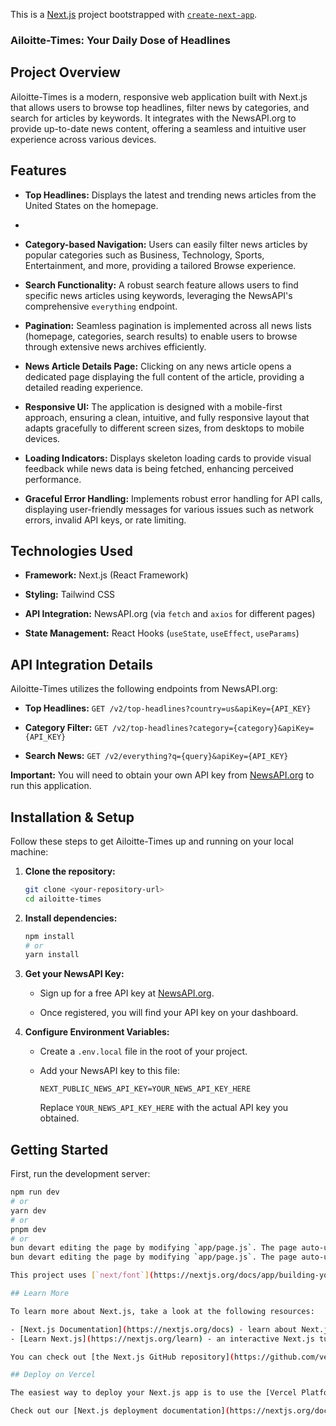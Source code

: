 This is a [Next.js](https://nextjs.org) project bootstrapped with [`create-next-app`](https://github.com/vercel/next.js/tree/canary/packages/create-next-app).

### Ailoitte-Times: Your Daily Dose of Headlines

## Project Overview

Ailoitte-Times is a modern, responsive web application built with Next.js that allows users to browse top headlines, filter news by categories, and search for articles by keywords. It integrates with the NewsAPI.org to provide up-to-date news content, offering a seamless and intuitive user experience across various devices.

## Features

* **Top Headlines:** Displays the latest and trending news articles from the United States on the homepage.
* 

* **Category-based Navigation:** Users can easily filter news articles by popular categories such as Business, Technology, Sports, Entertainment, and more, providing a tailored Browse experience.

* **Search Functionality:** A robust search feature allows users to find specific news articles using keywords, leveraging the NewsAPI's comprehensive `everything` endpoint.

* **Pagination:** Seamless pagination is implemented across all news lists (homepage, categories, search results) to enable users to browse through extensive news archives efficiently.

* **News Article Details Page:** Clicking on any news article opens a dedicated page displaying the full content of the article, providing a detailed reading experience.

* **Responsive UI:** The application is designed with a mobile-first approach, ensuring a clean, intuitive, and fully responsive layout that adapts gracefully to different screen sizes, from desktops to mobile devices.

* **Loading Indicators:** Displays skeleton loading cards to provide visual feedback while news data is being fetched, enhancing perceived performance.

* **Graceful Error Handling:** Implements robust error handling for API calls, displaying user-friendly messages for various issues such as network errors, invalid API keys, or rate limiting.

## Technologies Used

* **Framework:** Next.js (React Framework)

* **Styling:** Tailwind CSS

* **API Integration:** NewsAPI.org (via `fetch` and `axios` for different pages)

* **State Management:** React Hooks (`useState`, `useEffect`, `useParams`)

## API Integration Details

Ailoitte-Times utilizes the following endpoints from NewsAPI.org:

* **Top Headlines:** `GET /v2/top-headlines?country=us&apiKey={API_KEY}`

* **Category Filter:** `GET /v2/top-headlines?category={category}&apiKey={API_KEY}`

* **Search News:** `GET /v2/everything?q={query}&apiKey={API_KEY}`

**Important:** You will need to obtain your own API key from [NewsAPI.org](https://newsapi.org/) to run this application.

## Installation & Setup

Follow these steps to get Ailoitte-Times up and running on your local machine:

1.  **Clone the repository:**

    ```bash
    git clone <your-repository-url>
    cd ailoitte-times
    ```

2.  **Install dependencies:**

    ```bash
    npm install
    # or
    yarn install
    ```

3.  **Get your NewsAPI Key:**

    * Sign up for a free API key at [NewsAPI.org](https://newsapi.org/register).

    * Once registered, you will find your API key on your dashboard.

4.  **Configure Environment Variables:**

    * Create a `.env.local` file in the root of your project.

    * Add your NewsAPI key to this file:

        ```
        NEXT_PUBLIC_NEWS_API_KEY=YOUR_NEWS_API_KEY_HERE
        ```

        Replace `YOUR_NEWS_API_KEY_HERE` with the actual API key you obtained.

## Getting Started

First, run the development server:

```bash
npm run dev
# or
yarn dev
# or
pnpm dev
# or
bun devart editing the page by modifying `app/page.js`. The page auto-updates as you edit the file.
bun devart editing the page by modifying `app/page.js`. The page auto-updates as you edit the file.

This project uses [`next/font`](https://nextjs.org/docs/app/building-your-application/optimizing/fonts) to automatically optimize and load [Geist](https://vercel.com/font), a new font family for Vercel.

## Learn More

To learn more about Next.js, take a look at the following resources:

- [Next.js Documentation](https://nextjs.org/docs) - learn about Next.js features and API.
- [Learn Next.js](https://nextjs.org/learn) - an interactive Next.js tutorial.

You can check out [the Next.js GitHub repository](https://github.com/vercel/next.js) - your feedback and contributions are welcome!

## Deploy on Vercel

The easiest way to deploy your Next.js app is to use the [Vercel Platform](https://vercel.com/new?utm_medium=default-template&filter=next.js&utm_source=create-next-app&utm_campaign=create-next-app-readme) from the creators of Next.js.

Check out our [Next.js deployment documentation](https://nextjs.org/docs/app/building-your-application/deploying) for more details.
